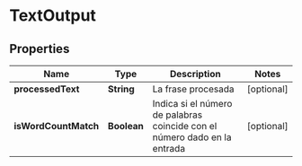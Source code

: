

# TextOutput


## Properties

| Name | Type | Description | Notes |
|------------ | ------------- | ------------- | -------------|
|**processedText** | **String** | La frase procesada |  [optional] |
|**isWordCountMatch** | **Boolean** | Indica si el número de palabras coincide con el número dado en la entrada |  [optional] |



